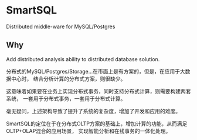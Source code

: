 # SmartSQL

Distributed middle-ware for MySQL/Postgres

## Why

Add distributed analysis ability to distributed database solution.

分布式的MySQL/Postgres/Storage...在市面上是有方案的，但是，在应用于大数据中心时，
结合分析计算的分布式方案，则很缺少。

这意味着如果要在业务上实现分布式事务，同时支持分布式计算，则需要构建两套系统，
一套用于分布式事务，一套用于分布式计算。

毫无疑问，上述架构导致了提升了系统的复杂度，增加了开发和应用的难度。

SmartSQL的定位在于在分布式OLTP方案的基础上，增加计算的功能，从而满足OLTP+OLAP混合的应用场景，
实现智能分析和在线事务的一体化处理。
